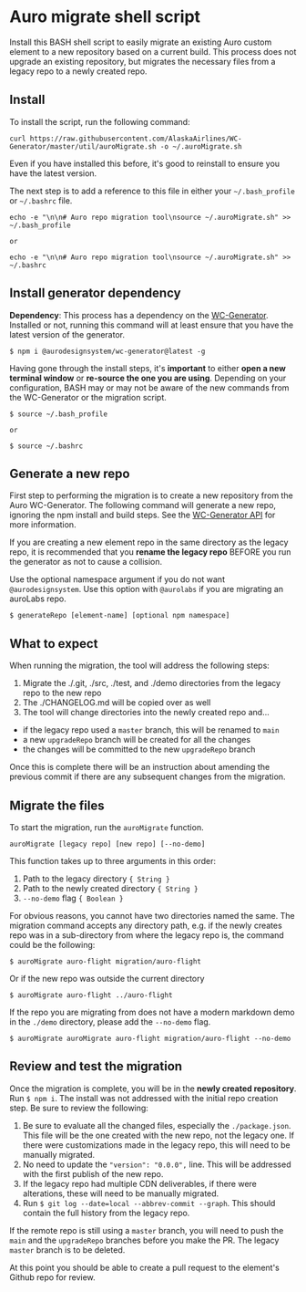 # Auro migrate shell script

Install this BASH shell script to easily migrate an existing Auro custom element to a new repository based on a current build. This process does not upgrade an existing repository, but migrates the necessary files from a legacy repo to a newly created repo.

## Install

To install the script, run the following command:

```
curl https://raw.githubusercontent.com/AlaskaAirlines/WC-Generator/master/util/auroMigrate.sh -o ~/.auroMigrate.sh
```

Even if you have installed this before, it's good to reinstall to ensure you have the latest version.

The next step is to add a reference to this file in either your `~/.bash_profile` or `~/.bashrc` file.

```
echo -e "\n\n# Auro repo migration tool\nsource ~/.auroMigrate.sh" >> ~/.bash_profile

or

echo -e "\n\n# Auro repo migration tool\nsource ~/.auroMigrate.sh" >> ~/.bashrc
```

## Install generator dependency

**Dependency**: This process has a dependency on the [WC-Generator](http://auro.alaskaair.com/generator). Installed or not, running this command will at least ensure that you have the latest version of the generator.

```
$ npm i @aurodesignsystem/wc-generator@latest -g
```

Having gone through the install steps, it's **important** to either **open a new terminal window** or **re-source the one you are using**. Depending on your configuration, BASH may or may not be aware of the new commands from the WC-Generator or the migration script.

```
$ source ~/.bash_profile

or

$ source ~/.bashrc
```

## Generate a new repo

First step to performing the migration is to create a new repository from the Auro WC-Generator. The following command will generate a new repo, ignoring the npm install and build steps. See the [WC-Generator API](/getting-started/developers/generator/generator/api) for more information.

If you are creating a new element repo in the same directory as the legacy repo, it is recommended that you **rename the legacy repo** BEFORE you run the generator as not to cause a collision.

Use the optional namespace argument if you do not want `@aurodesignsystem`. Use this option with `@aurolabs` if you are migrating an auroLabs repo.

```
$ generateRepo [element-name] [optional npm namespace]
```

## What to expect

When running the migration, the tool will address the following steps:

1. Migrate the ./.git, ./src, ./test, and ./demo directories from the legacy repo to the new repo
1. The ./CHANGELOG.md will be copied over as well
1. The tool will change directories into the newly created repo and...
  * if the legacy repo used a `master` branch, this will be renamed to `main`
  * a new `upgradeRepo` branch will be created for all the changes
  * the changes will be committed to the new `upgradeRepo` branch

Once this is complete there will be an instruction about amending the previous commit if there are any subsequent changes from the migration.

## Migrate the files

To start the migration, run the `auroMigrate` function.

```
auroMigrate [legacy repo] [new repo] [--no-demo]
```

This function takes up to three arguments in this order:

1. Path to the legacy directory `{ String }`
1. Path to the newly created directory `{ String }`
1. `--no-demo` flag `{ Boolean }`

For obvious reasons, you cannot have two directories named the same. The migration command accepts any directory path, e.g. if the newly creates repo was in a sub-directory from where the legacy repo is, the command could be the following:

```
$ auroMigrate auro-flight migration/auro-flight
```

Or if the new repo was outside the current directory

```
$ auroMigrate auro-flight ../auro-flight
```

If the repo you are migrating from does not have a modern markdown demo in the `./demo` directory, please add the `--no-demo` flag.

```
$ auroMigrate auroMigrate auro-flight migration/auro-flight --no-demo
```

## Review and test the migration

Once the migration is complete, you will be in the **newly created repository**. Run `$ npm i`. The install was not addressed with the initial repo creation step. Be sure to review the following:

1. Be sure to evaluate all the changed files, especially the `./package.json`. This file will be the one created with the new repo, not the legacy one. If there were customizations made in the legacy repo, this will need to be manually migrated.
1. No need to update the `"version": "0.0.0",` line. This will be addressed with the first publish of the new repo.
1. If the legacy repo had multiple CDN deliverables, if there were alterations, these will need to be manually migrated.
1. Run `$ git log --date=local --abbrev-commit --graph`. This should contain the full history from the legacy repo.

If the remote repo is still using a `master` branch, you will need to push the `main` and the `upgradeRepo` branches before you make the PR. The legacy `master` branch is to be deleted.

At this point you should be able to create a pull request to the element's Github repo for review.
